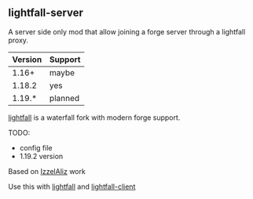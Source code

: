 ## lightfall-server

A server side only mod that allow joining a forge server through a lightfall proxy.

| Version | Support |
|---------|---------|
| 1.16+   | maybe   |
| 1.18.2  | yes     |
| 1.19.*  | planned |

[lightfall](https://github.com/ArclightPowered/lightfall) is a waterfall fork with modern forge support.

TODO:
* config file
* 1.19.2 version

Based on  [IzzelAliz](https://github.com/IzzelAliz) work

Use this with [lightfall](https://github.com/ArclightPowered/lightfall) and [lightfall-client](https://github.com/ArclightPowered/lightfall-client)